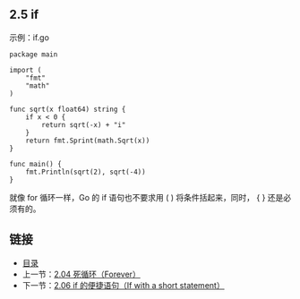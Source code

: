 ## 2.5 if

示例：if.go

    package main

    import (
    	"fmt"
    	"math"
    )

    func sqrt(x float64) string {
    	if x < 0 {
    		return sqrt(-x) + "i"
    	}
    	return fmt.Sprint(math.Sqrt(x))
    }

    func main() {
    	fmt.Println(sqrt(2), sqrt(-4))
    }


就像 for 循环一样，Go 的 if 语句也不要求用 ( ) 将条件括起来，同时， { } 还是必须有的。

## 链接
* [目录](https://github.com/gnefiy/go-zh/blob/master/tour/directory.md)
* 上一节：[2.04 死循环（Forever）](https://github.com/gnefiy/go-zh/blob/master/tour/02.04.md)
* 下一节：[2.06 if 的便捷语句（If with a short statement）](https://github.com/gnefiy/go-zh/blob/master/tour/02.06.md)

